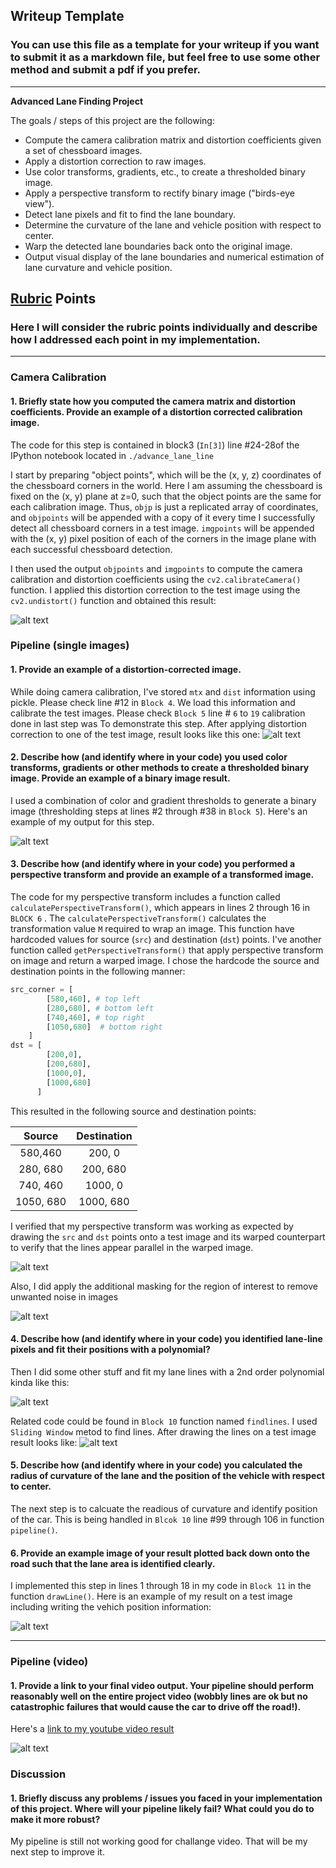 ## Writeup Template

### You can use this file as a template for your writeup if you want to submit it as a markdown file, but feel free to use some other method and submit a pdf if you prefer.

---

**Advanced Lane Finding Project**

The goals / steps of this project are the following:

* Compute the camera calibration matrix and distortion coefficients given a set of chessboard images.
* Apply a distortion correction to raw images.
* Use color transforms, gradients, etc., to create a thresholded binary image.
* Apply a perspective transform to rectify binary image ("birds-eye view").
* Detect lane pixels and fit to find the lane boundary.
* Determine the curvature of the lane and vehicle position with respect to center.
* Warp the detected lane boundaries back onto the original image.
* Output visual display of the lane boundaries and numerical estimation of lane curvature and vehicle position.

[//]: # (Image References)

[undistorted]: ./output_images/writeup/undistorted_comparison.PNG "Undistorted"
[distortionCorrection]: ./output_images/writeup/distortion_correction.PNG "distortionCorrection"
[transformed]: ./output_images/writeup/transformed.png "transformed"
[transformedLarge]: ./output_images/writeup/transformed_large.PNG "transformedLarge"
[warped]: ./output_images/writeup/warped_image.PNG "warped"
[masked]: ./output_images/writeup/masked.PNG "masked"
[lines]: ./output_images/writeup/lines.PNG "lines"
[curvature]: ./output_images/writeup/curvature.PNG "curvature"
[final]: ./output_images/writeup/final.PNG "Final"
[video]: ./output_images/writeup/video.gif "Video"
[image5]: ./examples/color_fit_lines.jpg "Fit Visual"

## [Rubric](https://review.udacity.com/#!/rubrics/571/view) Points

### Here I will consider the rubric points individually and describe how I addressed each point in my implementation.  

---

### Camera Calibration

#### 1. Briefly state how you computed the camera matrix and distortion coefficients. Provide an example of a distortion corrected calibration image.

The code for this step is contained in block3  (`In[3]`) line #24-28of the IPython notebook located in `./advance_lane_line` 

I start by preparing "object points", which will be the (x, y, z) coordinates of the chessboard corners in the world. Here I am assuming the chessboard is fixed on the (x, y) plane at z=0, such that the object points are the same for each calibration image.  Thus, `objp` is just a replicated array of coordinates, and `objpoints` will be appended with a copy of it every time I successfully detect all chessboard corners in a test image.  `imgpoints` will be appended with the (x, y) pixel position of each of the corners in the image plane with each successful chessboard detection.  

I then used the output `objpoints` and `imgpoints` to compute the camera calibration and distortion coefficients using the `cv2.calibrateCamera()` function.  I applied this distortion correction to the test image using the `cv2.undistort()` function and obtained this result: 

![alt text][undistorted]

### Pipeline (single images)

#### 1. Provide an example of a distortion-corrected image.

While doing camera calibration, I've stored `mtx` and `dist` information using pickle. Please check line #12 in `Block 4`. We load this information and calibrate the test images.  Please check `Block 5` line # `6` to `19` calibration done in last step was To demonstrate this step. After applying distortion correction to one of the test image, result looks like this one:
![alt text][distortionCorrection]

#### 2. Describe how (and identify where in your code) you used color transforms, gradients or other methods to create a thresholded binary image.  Provide an example of a binary image result.

I used a combination of color and gradient thresholds to generate a binary image (thresholding steps at lines #2 through #38 in `Block 5`).  Here's an example of my output for this step. 

![alt text][transformedLarge]

#### 3. Describe how (and identify where in your code) you performed a perspective transform and provide an example of a transformed image.

The code for my perspective transform includes a function called `calculatePerspectiveTransform()`, which appears in lines 2 through 16 in `BLOCK 6` . The `calculatePerspectiveTransform()` calculates the transformation value `M` required to wrap an image. This function have hardcoded values for source (`src`) and destination (`dst`) points.  I've another function called `getPerspectiveTransform()` that apply perspective transform on image and return a warped image. I chose the hardcode the source and destination points in the following manner:

```python
src_corner = [
        [580,460], # top left
        [280,680], # bottom left
        [740,460], # top right
        [1050,680]  # bottom right
    ]
dst = [
        [200,0], 
        [200,680], 
        [1000,0], 
        [1000,680]
      ]
```

This resulted in the following source and destination points:

| Source        | Destination   | 
|:-------------:|:-------------:| 
| 580,460       | 200, 0        | 
| 280, 680      | 200, 680      |
| 740, 460      | 1000, 0      |
| 1050, 680     | 1000, 680        |

I verified that my perspective transform was working as expected by drawing the `src` and `dst` points onto a test image and its warped counterpart to verify that the lines appear parallel in the warped image.

![alt text][warped]

Also, I did apply the additional masking for the region of interest to remove unwanted noise in images

![alt text][masked]

#### 4. Describe how (and identify where in your code) you identified lane-line pixels and fit their positions with a polynomial?

Then I did some other stuff and fit my lane lines with a 2nd order polynomial kinda like this:

![alt text][image5]

Related code could be found in `Block 10` function named `findlines`. I used `Sliding Window` metod to find lines. After drawing the lines on a test image result looks like: 
![alt text][lines]

#### 5. Describe how (and identify where in your code) you calculated the radius of curvature of the lane and the position of the vehicle with respect to center.

The next step is to calcuate the readious of curvature and identify position of the car. This is being handled in `Blcok 10` line #99 through 106 in function `pipeline()`. 

#### 6. Provide an example image of your result plotted back down onto the road such that the lane area is identified clearly.

I implemented this step in lines 1 through 18 in my code in `Block 11` in the function `drawLine()`.  Here is an example of my result on a test image including writing the vehich position information:

![alt text][final]

---

### Pipeline (video)

#### 1. Provide a link to your final video output.  Your pipeline should perform reasonably well on the entire project video (wobbly lines are ok but no catastrophic failures that would cause the car to drive off the road!).

Here's a [link to my youtube video result](https://youtu.be/3c9xGMmlj1I)

![alt text][video]

### Discussion

#### 1. Briefly discuss any problems / issues you faced in your implementation of this project.  Where will your pipeline likely fail?  What could you do to make it more robust?

My pipeline is still not working good for challange video. That will be my next step to improve it. 
